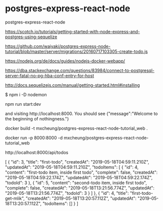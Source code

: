 # postgres-express-react-node
postgres-express-react-node

https://scotch.io/tutorials/getting-started-with-node-express-and-postgres-using-sequelize

https://github.com/waiyaki/postgres-express-node-tutorial/blob/master/server/migrations/20160717103305-create-todo.js


https://nodejs.org/de/docs/guides/nodejs-docker-webapp/

https://dba.stackexchange.com/questions/83984/connect-to-postgresql-server-fatal-no-pg-hba-conf-entry-for-host

http://docs.sequelizejs.com/manual/getting-started.html#installing


$ npm i -D nodemon


npm run start:dev

and visiting http://localhost:8000. You should see {"message":"Welcome to the beginning of nothingness."}


 docker build -t mxcheung/postgres-express-react-node-tutorial_web .

 docker run -p 8000:8000 -d mxcheung/postgres-express-react-node-tutorial_web

 http://localhost:8000/api/todos


 [
    {
        "id": 3,
        "title": "first-todo",
        "createdAt": "2019-05-18T04:59:11.210Z",
        "updatedAt": "2019-05-18T04:59:11.210Z",
        "todoItems": [
            {
                "id": 4,
                "content": "first-todo item, inside first todo",
                "complete": false,
                "createdAt": "2019-05-18T04:59:22.174Z",
                "updatedAt": "2019-05-18T04:59:22.174Z",
                "todoId": 3
            },
            {
                "id": 5,
                "content": "second-todo item, inside first todo",
                "complete": false,
                "createdAt": "2019-05-18T13:21:56.774Z",
                "updatedAt": "2019-05-18T13:21:56.774Z",
                "todoId": 3
            }
        ]
    },
    {
        "id": 4,
        "title": "first-todo-get-mlik",
        "createdAt": "2019-05-18T13:20:57.112Z",
        "updatedAt": "2019-05-18T13:20:57.112Z",
        "todoItems": []
    }
]